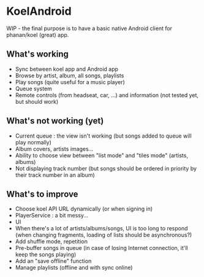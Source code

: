 # KoelAndroid
WIP - the final purpose is to have a basic native Android client for phanan/koel (great) app.

## What's working

- Sync between koel app and Android app
- Browse by artist, album, all songs, playlists
- Play songs (quite useful for a music player)
- Queue system
- Remote controls (from headseat, car, ...) and information (not tested yet, but should work)

## What's not working (yet)

- Current queue : the view isn't working (but songs added to queue will play normally)
- Album covers, artists images...
- Ability to choose view between "list mode" and "tiles mode" (artists, albums)
- Not displaying track number (but songs should be ordered in priority by their track number in an album)

## What's to improve

- Choose koel API URL dynamically (or when signing in)
- PlayerService : a bit messy...
- UI
- When there's a lot of artists/albums/songs, UI is too long to respond (when changing fragments, loading of lists should be asynchronous?)
- Add shuffle mode, repetition
- Pre-buffer songs in queue (in case of losing Internet connection, it'll keep the songs playing)
- Add an "save offline" function
- Manage playlists (offline and with sync online)
